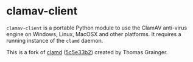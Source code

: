 # clamav-client

`clamav-client` is a portable Python module to use the ClamAV anti-virus engine
on  Windows, Linux, MacOSX and other platforms. It requires a running instance
of  the `clamd` daemon.

This is a fork of [clamd] ([5c5e33b2]) created by Thomas Grainger.


[clamd]: https://github.com/graingert/python-clamd
[5c5e33b2]: https://github.com/graingert/python-clamd/commit/5c5e33b2dfd0499470e15abeb83efb6531ef9ab7
